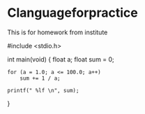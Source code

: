 
# Clanguageforpractice
This is for homework from institute

#include <stdio.h>

int main(void)
{
	float  a;
	float sum = 0;

	for (a = 1.0; a <= 100.0; a++)
		sum += 1 / a;

	printf(" %lf \n", sum);

}
